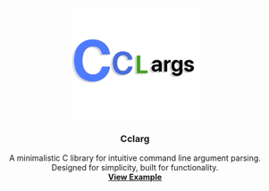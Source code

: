 <!-- PROJECT LOGO -->
<br />
<div align="center">
  <a href="https://github.com/ZackeryRSmith/Cclarg">
    <img src="./res/cclargs.png" alt="Cclarg logo" width="230" height="200">
  </a>

<h3 align="center">Cclarg</h3>

  <p align="center">
    A minimalistic C library for intuitive command line argument parsing. Designed for simplicity, built for functionality.
    <br />
    <b>
      <a href="./cat.c">View Example</a>
    </b>
  </p>
</div>
